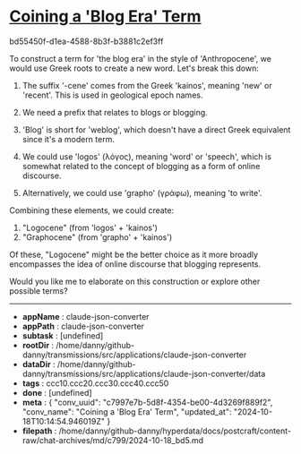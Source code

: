 # [Coining a 'Blog Era' Term](https://claude.ai/chat/c7997e7b-5d8f-4354-be00-4d3269f889f2)

bd55450f-d1ea-4588-8b3f-b3881c2ef3ff

 To construct a term for 'the blog era' in the style of 'Anthropocene', we would use Greek roots to create a new word. Let's break this down:

1. The suffix '-cene' comes from the Greek 'kainos', meaning 'new' or 'recent'. This is used in geological epoch names.

2. We need a prefix that relates to blogs or blogging.

3. 'Blog' is short for 'weblog', which doesn't have a direct Greek equivalent since it's a modern term.

4. We could use 'logos' (λόγος), meaning 'word' or 'speech', which is somewhat related to the concept of blogging as a form of online discourse.

5. Alternatively, we could use 'grapho' (γράφω), meaning 'to write'.

Combining these elements, we could create:

1. "Logocene" (from 'logos' + 'kainos')
2. "Graphocene" (from 'grapho' + 'kainos')

Of these, "Logocene" might be the better choice as it more broadly encompasses the idea of online discourse that blogging represents.

Would you like me to elaborate on this construction or explore other possible terms?

---

* **appName** : claude-json-converter
* **appPath** : claude-json-converter
* **subtask** : [undefined]
* **rootDir** : /home/danny/github-danny/transmissions/src/applications/claude-json-converter
* **dataDir** : /home/danny/github-danny/transmissions/src/applications/claude-json-converter/data
* **tags** : ccc10.ccc20.ccc30.ccc40.ccc50
* **done** : [undefined]
* **meta** : {
  "conv_uuid": "c7997e7b-5d8f-4354-be00-4d3269f889f2",
  "conv_name": "Coining a 'Blog Era' Term",
  "updated_at": "2024-10-18T10:14:54.946019Z"
}
* **filepath** : /home/danny/github-danny/hyperdata/docs/postcraft/content-raw/chat-archives/md/c799/2024-10-18_bd5.md